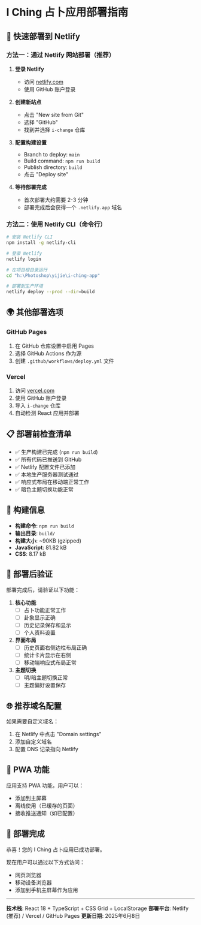 # I Ching 占卜应用部署指南

## 🚀 快速部署到 Netlify

### 方法一：通过 Netlify 网站部署（推荐）

1. **登录 Netlify**
   - 访问 [netlify.com](https://netlify.com)
   - 使用 GitHub 账户登录

2. **创建新站点**
   - 点击 "New site from Git"
   - 选择 "GitHub"
   - 找到并选择 `i-change` 仓库

3. **配置构建设置**
   - Branch to deploy: `main`
   - Build command: `npm run build`
   - Publish directory: `build`
   - 点击 "Deploy site"

4. **等待部署完成**
   - 首次部署大约需要 2-3 分钟
   - 部署完成后会获得一个 `.netlify.app` 域名

### 方法二：使用 Netlify CLI（命令行）

```bash
# 安装 Netlify CLI
npm install -g netlify-cli

# 登录 Netlify
netlify login

# 在项目根目录运行
cd "h:\Photoshop\yijie\i-ching-app"

# 部署到生产环境
netlify deploy --prod --dir=build
```

## 🌍 其他部署选项

### GitHub Pages
1. 在 GitHub 仓库设置中启用 Pages
2. 选择 GitHub Actions 作为源
3. 创建 `.github/workflows/deploy.yml` 文件

### Vercel
1. 访问 [vercel.com](https://vercel.com)
2. 使用 GitHub 账户登录
3. 导入 `i-change` 仓库
4. 自动检测 React 应用并部署

## 📋 部署前检查清单

- ✅ 生产构建已完成 (`npm run build`)
- ✅ 所有代码已推送到 GitHub
- ✅ Netlify 配置文件已添加
- ✅ 本地生产服务器测试通过
- ✅ 响应式布局在移动端正常工作
- ✅ 暗色主题切换功能正常

## 🔧 构建信息

- **构建命令**: `npm run build`
- **输出目录**: `build/`
- **构建大小**: ~90KB (gzipped)
- **JavaScript**: 81.82 kB
- **CSS**: 8.17 kB

## 🎯 部署后验证

部署完成后，请验证以下功能：

1. **核心功能**
   - [ ] 占卜功能正常工作
   - [ ] 卦象显示正确
   - [ ] 历史记录保存和显示
   - [ ] 个人资料设置

2. **界面布局**
   - [ ] 历史页面右侧边栏布局正确
   - [ ] 统计卡片显示在右侧
   - [ ] 移动端响应式布局正常

3. **主题切换**
   - [ ] 明/暗主题切换正常
   - [ ] 主题偏好设置保存

## 🌐 推荐域名配置

如果需要自定义域名：

1. 在 Netlify 中点击 "Domain settings"
2. 添加自定义域名
3. 配置 DNS 记录指向 Netlify

## 📱 PWA 功能

应用支持 PWA 功能，用户可以：
- 添加到主屏幕
- 离线使用（已缓存的页面）
- 接收推送通知（如已配置）

## 🎉 部署完成

恭喜！您的 I Ching 占卜应用已成功部署。

现在用户可以通过以下方式访问：
- 网页浏览器
- 移动设备浏览器
- 添加到手机主屏幕作为应用

---

**技术栈**: React 18 + TypeScript + CSS Grid + LocalStorage
**部署平台**: Netlify (推荐) / Vercel / GitHub Pages
**更新日期**: 2025年6月8日
